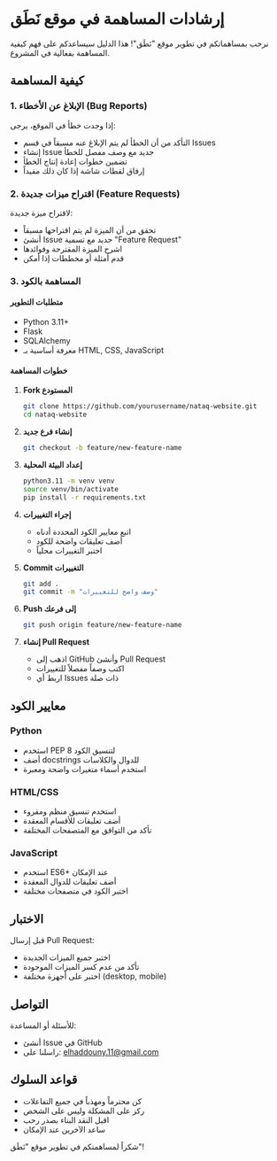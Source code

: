 # إرشادات المساهمة في موقع نَطَق

نرحب بمساهماتكم في تطوير موقع "نَطَق"! هذا الدليل سيساعدكم على فهم كيفية المساهمة بفعالية في المشروع.

## كيفية المساهمة

### 1. الإبلاغ عن الأخطاء (Bug Reports)

إذا وجدت خطأ في الموقع، يرجى:
- التأكد من أن الخطأ لم يتم الإبلاغ عنه مسبقاً في قسم Issues
- إنشاء Issue جديد مع وصف مفصل للخطأ
- تضمين خطوات إعادة إنتاج الخطأ
- إرفاق لقطات شاشة إذا كان ذلك مفيداً

### 2. اقتراح ميزات جديدة (Feature Requests)

لاقتراح ميزة جديدة:
- تحقق من أن الميزة لم يتم اقتراحها مسبقاً
- أنشئ Issue جديد مع تسمية "Feature Request"
- اشرح الميزة المقترحة وفوائدها
- قدم أمثلة أو مخططات إذا أمكن

### 3. المساهمة بالكود

#### متطلبات التطوير
- Python 3.11+
- Flask
- SQLAlchemy
- معرفة أساسية بـ HTML, CSS, JavaScript

#### خطوات المساهمة

1. **Fork المستودع**
   ```bash
   git clone https://github.com/yourusername/nataq-website.git
   cd nataq-website
   ```

2. **إنشاء فرع جديد**
   ```bash
   git checkout -b feature/new-feature-name
   ```

3. **إعداد البيئة المحلية**
   ```bash
   python3.11 -m venv venv
   source venv/bin/activate
   pip install -r requirements.txt
   ```

4. **إجراء التغييرات**
   - اتبع معايير الكود المحددة أدناه
   - أضف تعليقات واضحة للكود
   - اختبر التغييرات محلياً

5. **Commit التغييرات**
   ```bash
   git add .
   git commit -m "وصف واضح للتغييرات"
   ```

6. **Push إلى فرعك**
   ```bash
   git push origin feature/new-feature-name
   ```

7. **إنشاء Pull Request**
   - اذهب إلى GitHub وأنشئ Pull Request
   - اكتب وصفاً مفصلاً للتغييرات
   - اربط أي Issues ذات صلة

## معايير الكود

### Python
- استخدم PEP 8 لتنسيق الكود
- أضف docstrings للدوال والكلاسات
- استخدم أسماء متغيرات واضحة ومعبرة

### HTML/CSS
- استخدم تنسيق منظم ومقروء
- أضف تعليقات للأقسام المعقدة
- تأكد من التوافق مع المتصفحات المختلفة

### JavaScript
- استخدم ES6+ عند الإمكان
- أضف تعليقات للدوال المعقدة
- اختبر الكود في متصفحات مختلفة

## الاختبار

قبل إرسال Pull Request:
- اختبر جميع الميزات الجديدة
- تأكد من عدم كسر الميزات الموجودة
- اختبر على أجهزة مختلفة (desktop, mobile)

## التواصل

للأسئلة أو المساعدة:
- أنشئ Issue في GitHub
- راسلنا على: elhaddouny.11@gmail.com

## قواعد السلوك

- كن محترماً ومهذباً في جميع التفاعلات
- ركز على المشكلة وليس على الشخص
- اقبل النقد البناء بصدر رحب
- ساعد الآخرين عند الإمكان

شكراً لمساهمتكم في تطوير موقع "نَطَق"!

